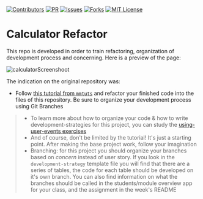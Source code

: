 [![Contributors][contributors-shield]][contributors-url]
[![PR][pr-shield]][pr-url]
[![Issues][issues-shield]][issues-url]
[![Forks][forks-shield]][forks-url]
[![MIT License][license-shield]][license-url]

[contributors-shield]: https://img.shields.io/badge/1-Contributors%20-brightgreen
[contributors-url]: https://github.com/abelRoland/calculator-refactor/graphs/contributors
[forks-shield]: https://img.shields.io/badge/-Forks-blue
[forks-url]: https://github.com/abelRoland/calculator-refactor/network/members
[issues-shield]: https://img.shields.io/badge/-ISSUES-green
[issues-url]: https://github.com/abelRoland/calculator-refactor/issues
[pr-shield]: https://img.shields.io/badge/-Pull%20Requests%20-blueviolet
[pr-url]: https://github.com/abelRoland/calculator-refactor/pulls
[license-shield]: https://img.shields.io/badge/-LICENSE-red
[license-url]: https://github.com/abelRoland/calculator-refactor/blob/master/LICENSE

# Calculator Refactor

This repo is developed in order to train refactoring, organization of development process and concerning. 
Here is a preview of the page:

![calculatorScreenshoot](./images/Calculator-screeshoot.png)


The indication on the original repository was:

* Follow [this tutorial from `mmtuts`](https://www.youtube.com/watch?v=qQEYAOPWDzk) and refactor your finished code into the files of this repository.  Be sure to organize your development process using Git Branches
> * To learn more about how to organize your code & how to write development-strategies for this project, you can study the [using-user-events exercises](https://github.com/hackyourfuturebelgium/using-user-events)
> * And of course, don't be limited by the tutorial!  It's just a starting point.  After making the base project work, follow your imagination
> * Branching: for this project you should organize your branches based on _concern_ instead of user story.  If you look in the `development-strategy` template file you will find that there are a series of tables, the code for each table should be developed on it's own branch.  You can also find information on what the branches should be called in the students/module overview app for your class, and the assignment in the week's README
